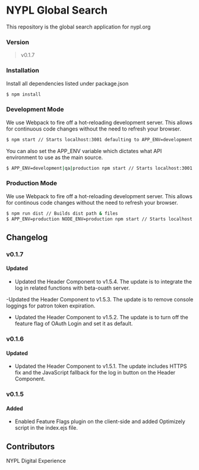 # NYPL Global Search

This repository is the global search application for nypl.org

### Version
> v0.1.7

### Installation
Install all dependencies listed under package.json
```sh
$ npm install
```

### Development Mode
We use Webpack to fire off a hot-reloading development server. This allows for continuous code changes without the need to refresh your browser.

```sh
$ npm start // Starts localhost:3001 defaulting to APP_ENV=development
```

You can also set the APP_ENV variable which dictates what API environment to use as the main source.
```sh
$ APP_ENV=development|qa|production npm start // Starts localhost:3001 with set APP_ENV
```

### Production Mode
We use Webpack to fire off a hot-reloading development server. This allows for continous code changes without the need to refresh your browser.

```sh
$ npm run dist // Builds dist path & files
$ APP_ENV=production NODE_ENV=production npm start // Starts localhost:3001 with set APP_ENV
```

## Changelog

### v0.1.7
#### Updated
- Updated the Header Component to v1.5.4. The update is to integrate the log in related functions with beta-ouath server.

-Updated the Header Component to v1.5.3. The update is to remove console loggings for patron token expiration.

- Updated the Header Component to v1.5.2. The update is to turn off the feature flag of OAuth Login and set it as default.

### v0.1.6
#### Updated
- Updated the Header Component to v1.5.1. The update includes HTTPS fix and the JavaScript fallback for the log in button on the Header Component.

### v0.1.5
#### Added
- Enabled Feature Flags plugin on the client-side and added Optimizely script in the index.ejs file.

Contributors
----
NYPL Digital Experience
